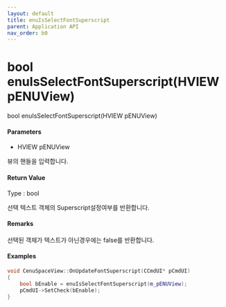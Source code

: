 ```yaml
---
layout: default
title: enuIsSelectFontSuperscript
parent: Application API
nav_order: b0
---
```

# bool enuIsSelectFontSuperscript\(HVIEW pENUView\)

bool enuIsSelectFontSuperscript\(HVIEW pENUView\)

#### Parameters

* HVIEW pENUView

뷰의 핸들을 입력합니다.

#### Return Value

Type : bool

선택 텍스트 객체의 Superscript설정여부를 반환합니다.

#### Remarks

선택된 객체가 텍스트가 아닌경우에는 false를 반환합니다.

#### Examples

```cpp
void CenuSpaceView::OnUpdateFontSuperscript(CCmdUI* pCmdUI)
{
	bool bEnable = enuIsSelectFontSuperscript(m_pENUView);
	pCmdUI->SetCheck(bEnable);
}
```



